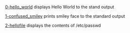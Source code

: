 [0-hello_world](./0-hello_world) displays Hello World to the stand output

[1-confused_smiley](./1-confused_smiley) prints smiley face to the standard output

[2-hellofile](./2-hellofile) displays the contents of /etc/passwd

